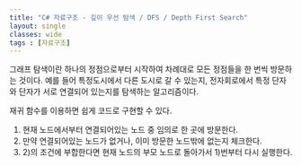 ```yaml
---
title: "C# 자료구조 - 깊이 우선 탐색 / DFS / Depth First Search"
layout: single
classes: wide
tags : [자료구조]
---
```


그래프 탐색이란 하나의 정점으로부터 시작하여 차례대로 모든 정점들을 한 번씩 방문하는 것이다. 예를 들어 특정도시에서 다른 도시로 갈 수 있는지, 전자회로에서 특정 단자와 단자가 서로 연결되어 있는지를 탐색하는 알고리즘이다.




재귀 함수를 이용하면 쉽게 코드로 구현할 수 있다.

1) 현재 노드에서부터 연결되어있는 노드 중 임의로 한 곳에 방문한다.
2) 만약 연결되어있는 노드가 없거나, 이미 방문한 노드밖에 없는지 체크한다.
3) 2)의 조건에 부합한다면 현재 노드의 부모 노드로 돌아가서 1)번부터 다시 실행한다.
